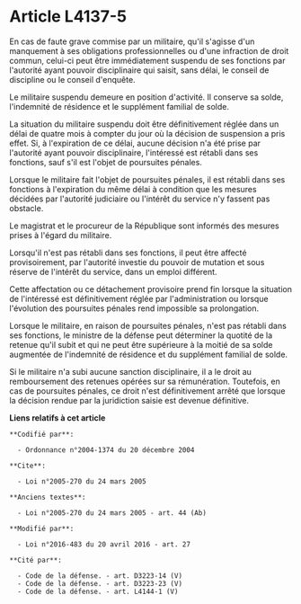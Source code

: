 # Article L4137-5

En cas de faute grave commise par un militaire, qu'il s'agisse d'un manquement à ses obligations professionnelles ou d'une
infraction de droit commun, celui-ci peut être immédiatement suspendu de ses fonctions par l'autorité ayant pouvoir
disciplinaire qui saisit, sans délai, le conseil de discipline ou le conseil d'enquête. 

Le militaire suspendu demeure en position d'activité. Il conserve sa solde, l'indemnité de résidence et le supplément
familial de solde. 

La situation du militaire suspendu doit être définitivement réglée dans un délai de quatre mois à compter du jour où la
décision de suspension a pris effet. Si, à l'expiration de ce délai, aucune décision n'a été prise par l'autorité ayant
pouvoir disciplinaire, l'intéressé est rétabli dans ses fonctions, sauf s'il est l'objet de poursuites pénales. 

Lorsque le militaire fait l'objet de poursuites pénales, il est rétabli dans ses fonctions à l'expiration du même délai à
condition que les mesures décidées par l'autorité judiciaire ou l'intérêt du service n'y fassent pas obstacle. 

Le magistrat et le procureur de la République sont informés des mesures prises à l'égard du militaire. 

Lorsqu'il n'est pas rétabli dans ses fonctions, il peut être affecté provisoirement, par l'autorité investie du pouvoir de
mutation et sous réserve de l'intérêt du service, dans un emploi différent. 

Cette affectation ou ce détachement provisoire prend fin lorsque la situation de l'intéressé est définitivement réglée par
l'administration ou lorsque l'évolution des poursuites pénales rend impossible sa prolongation. 

Lorsque le militaire, en raison de poursuites pénales, n'est pas rétabli dans ses fonctions, le ministre de la défense peut
déterminer la quotité de la retenue qu'il subit et qui ne peut être supérieure à la moitié de sa solde augmentée de
l'indemnité de résidence et du supplément familial de solde. 

Si le militaire n'a subi aucune sanction disciplinaire, il a le droit au remboursement des retenues opérées sur sa
rémunération. Toutefois, en cas de poursuites pénales, ce droit n'est définitivement arrêté que lorsque la décision rendue
par la juridiction saisie est devenue définitive.

**Liens relatifs à cet article**

	**Codifié par**:

	  - Ordonnance n°2004-1374 du 20 décembre 2004

	**Cite**:

	  - Loi n°2005-270 du 24 mars 2005

	**Anciens textes**:

	  - Loi n°2005-270 du 24 mars 2005 - art. 44 (Ab)

	**Modifié par**:

	  - Loi n°2016-483 du 20 avril 2016 - art. 27

	**Cité par**:

	  - Code de la défense. - art. D3223-14 (V)
	  - Code de la défense. - art. D3223-23 (V)
	  - Code de la défense. - art. L4144-1 (V)
